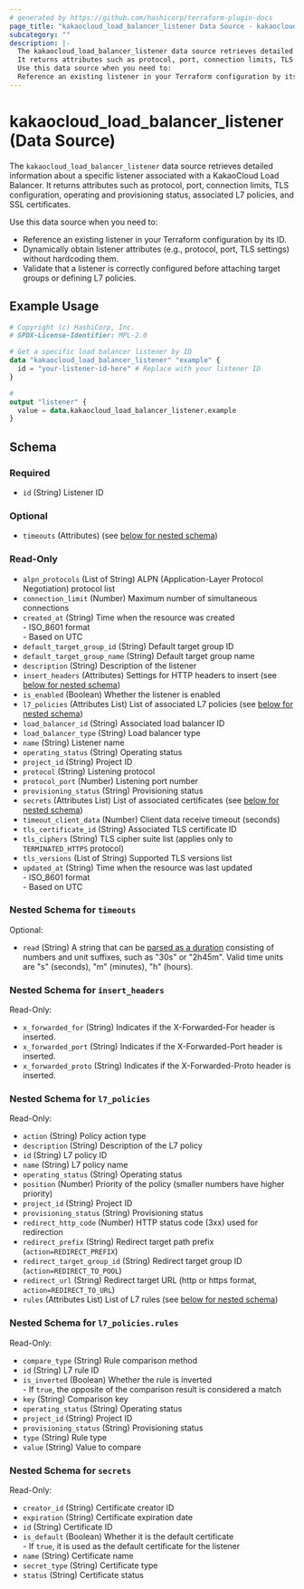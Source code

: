 ```yaml
---
# generated by https://github.com/hashicorp/terraform-plugin-docs
page_title: "kakaocloud_load_balancer_listener Data Source - kakaocloud"
subcategory: ""
description: |-
  The kakaocloud_load_balancer_listener data source retrieves detailed information about a specific listener associated with a KakaoCloud Load Balancer.
  It returns attributes such as protocol, port, connection limits, TLS configuration, operating and provisioning status, associated L7 policies, and SSL certificates.
  Use this data source when you need to:
  Reference an existing listener in your Terraform configuration by its ID.Dynamically obtain listener attributes (e.g., protocol, port, TLS settings) without hardcoding them.Validate that a listener is correctly configured before attaching target groups or defining L7 policies.
---
```


# kakaocloud_load_balancer_listener (Data Source)

The `kakaocloud_load_balancer_listener` data source retrieves detailed information about a specific listener associated with a KakaoCloud Load Balancer.
It returns attributes such as protocol, port, connection limits, TLS configuration, operating and provisioning status, associated L7 policies, and SSL certificates.

Use this data source when you need to:

- Reference an existing listener in your Terraform configuration by its ID.
- Dynamically obtain listener attributes (e.g., protocol, port, TLS settings) without hardcoding them.
- Validate that a listener is correctly configured before attaching target groups or defining L7 policies.

## Example Usage

```terraform
# Copyright (c) HashiCorp, Inc.
# SPDX-License-Identifier: MPL-2.0

# Get a specific load balancer listener by ID
data "kakaocloud_load_balancer_listener" "example" {
  id = "your-listener-id-here" # Replace with your listener ID
}

#
output "listener" {
  value = data.kakaocloud_load_balancer_listener.example
}
```

<!-- schema generated by tfplugindocs -->
## Schema

### Required

- `id` (String) Listener ID

### Optional

- `timeouts` (Attributes) (see [below for nested schema](#nestedatt--timeouts))

### Read-Only

- `alpn_protocols` (List of String) ALPN (Application-Layer Protocol Negotiation) protocol list
- `connection_limit` (Number) Maximum number of simultaneous connections
- `created_at` (String) Time when the resource was created <br/> - ISO_8601 format  <br/> - Based on UTC
- `default_target_group_id` (String) Default target group ID
- `default_target_group_name` (String) Default target group name
- `description` (String) Description of the listener
- `insert_headers` (Attributes) Settings for HTTP headers to insert (see [below for nested schema](#nestedatt--insert_headers))
- `is_enabled` (Boolean) Whether the listener is enabled
- `l7_policies` (Attributes List) List of associated L7 policies (see [below for nested schema](#nestedatt--l7_policies))
- `load_balancer_id` (String) Associated load balancer ID
- `load_balancer_type` (String) Load balancer type
- `name` (String) Listener name
- `operating_status` (String) Operating status
- `project_id` (String) Project ID
- `protocol` (String) Listening protocol
- `protocol_port` (Number) Listening port number
- `provisioning_status` (String) Provisioning status
- `secrets` (Attributes List) List of associated certificates (see [below for nested schema](#nestedatt--secrets))
- `timeout_client_data` (Number) Client data receive timeout (seconds)
- `tls_certificate_id` (String) Associated TLS certificate ID
- `tls_ciphers` (String) TLS cipher suite list (applies only to `TERMINATED_HTTPS` protocol)
- `tls_versions` (List of String) Supported TLS versions list
- `updated_at` (String) Time when the resource was last updated <br/> - ISO_8601 format  <br/> - Based on UTC

<a id="nestedatt--timeouts"></a>
### Nested Schema for `timeouts`

Optional:

- `read` (String) A string that can be [parsed as a duration](https://pkg.go.dev/time#ParseDuration) consisting of numbers and unit suffixes, such as "30s" or "2h45m". Valid time units are "s" (seconds), "m" (minutes), "h" (hours).


<a id="nestedatt--insert_headers"></a>
### Nested Schema for `insert_headers`

Read-Only:

- `x_forwarded_for` (String) Indicates if the X-Forwarded-For header is inserted.
- `x_forwarded_port` (String) Indicates if the X-Forwarded-Port header is inserted.
- `x_forwarded_proto` (String) Indicates if the X-Forwarded-Proto header is inserted.


<a id="nestedatt--l7_policies"></a>
### Nested Schema for `l7_policies`

Read-Only:

- `action` (String) Policy action type
- `description` (String) Description of the L7 policy
- `id` (String) L7 policy ID
- `name` (String) L7 policy name
- `operating_status` (String) Operating status
- `position` (Number) Priority of the policy (smaller numbers have higher priority)
- `project_id` (String) Project ID
- `provisioning_status` (String) Provisioning status
- `redirect_http_code` (Number) HTTP status code (3xx) used for redirection
- `redirect_prefix` (String) Redirect target path prefix (`action=REDIRECT_PREFIX`)
- `redirect_target_group_id` (String) Redirect target group ID (`action=REDIRECT_TO_POOL`)
- `redirect_url` (String) Redirect target URL (http or https format, `action=REDIRECT_TO_URL`)
- `rules` (Attributes List) List of L7 rules (see [below for nested schema](#nestedatt--l7_policies--rules))

<a id="nestedatt--l7_policies--rules"></a>
### Nested Schema for `l7_policies.rules`

Read-Only:

- `compare_type` (String) Rule comparison method
- `id` (String) L7 rule ID
- `is_inverted` (Boolean) Whether the rule is inverted<br/>- If `true`, the opposite of the comparison result is considered a match
- `key` (String) Comparison key
- `operating_status` (String) Operating status
- `project_id` (String) Project ID
- `provisioning_status` (String) Provisioning status
- `type` (String) Rule type
- `value` (String) Value to compare



<a id="nestedatt--secrets"></a>
### Nested Schema for `secrets`

Read-Only:

- `creator_id` (String) Certificate creator ID
- `expiration` (String) Certificate expiration date
- `id` (String) Certificate ID
- `is_default` (Boolean) Whether it is the default certificate<br/>- If `true`, it is used as the default certificate for the listener
- `name` (String) Certificate name
- `secret_type` (String) Certificate type
- `status` (String) Certificate status
